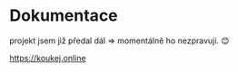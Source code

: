 # Dokumentace

projekt jsem již předal dál => momentálně ho nezpravuji. 😊

<a href="https://koukej.online">https://koukej.online </a>
